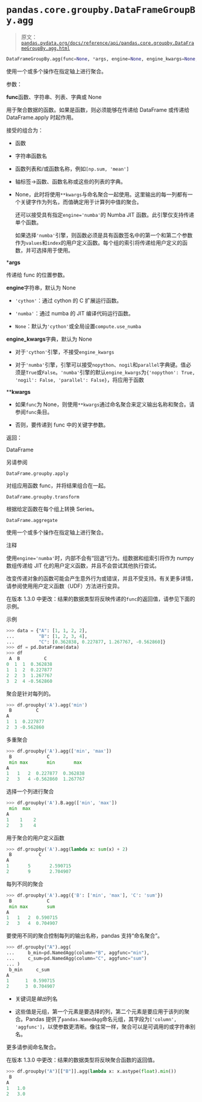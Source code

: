 # `pandas.core.groupby.DataFrameGroupBy.agg`

> 原文：[`pandas.pydata.org/docs/reference/api/pandas.core.groupby.DataFrameGroupBy.agg.html`](https://pandas.pydata.org/docs/reference/api/pandas.core.groupby.DataFrameGroupBy.agg.html)

```py
DataFrameGroupBy.agg(func=None, *args, engine=None, engine_kwargs=None, **kwargs)
```

使用一个或多个操作在指定轴上进行聚合。

参数：

**func**函数、字符串、列表、字典或 None

用于聚合数据的函数。如果是函数，则必须能够在传递给 DataFrame 或传递给 DataFrame.apply 时起作用。

接受的组合为：

+   函数

+   字符串函数名

+   函数列表和/或函数名称，例如`[np.sum, 'mean']`

+   轴标签->函数、函数名称或这些的列表的字典。

+   None，此时将使用`**kwargs`与命名聚合一起使用。这里输出的每一列都有一个关键字作为列名，而值确定用于计算列中值的聚合。

    还可以接受具有指定`engine='numba'`的 Numba JIT 函数。此引擎仅支持传递单个函数。

    如果选择`'numba'`引擎，则函数必须是具有函数签名中的第一个和第二个参数作为`values`和`index`的用户定义函数。每个组的索引将传递给用户定义的函数，并可选择用于使用。

***args**

传递给 func 的位置参数。

**engine**字符串，默认为 None

+   `'cython'`：通过 cython 的 C 扩展运行函数。

+   `'numba'`：通过 numba 的 JIT 编译代码运行函数。

+   `None`：默认为`'cython'`或全局设置`compute.use_numba`

**engine_kwargs**字典，默认为 None

+   对于`'cython'`引擎，不接受`engine_kwargs`

+   对于`'numba'`引擎，引擎可以接受`nopython`、`nogil`和`parallel`字典键。值必须是`True`或`False`。`'numba'`引擎的默认`engine_kwargs`为`{'nopython': True, 'nogil': False, 'parallel': False}`，将应用于函数

****kwargs**

+   如果`func`为 None，则使用`**kwargs`通过命名聚合来定义输出名称和聚合。请参阅`func`条目。

+   否则，要传递到 func 中的关键字参数。

返回：

DataFrame

另请参阅

`DataFrame.groupby.apply`

对组应用函数 func，并将结果组合在一起。

`DataFrame.groupby.transform`

根据给定函数在每个组上转换 Series。

`DataFrame.aggregate`

使用一个或多个操作在指定轴上进行聚合。

注释

使用`engine='numba'`时，内部不会有“回退”行为。组数据和组索引将作为 numpy 数组传递给 JIT 化的用户定义函数，并且不会尝试其他执行尝试。

改变传递对象的函数可能会产生意外行为或错误，并且不受支持。有关更多详情，请参阅使用用户定义函数（UDF）方法进行变异。

在版本 1.3.0 中更改：结果的数据类型将反映传递的`func`的返回值，请参见下面的示例。

示例

```py
>>> data = {"A": [1, 1, 2, 2],
...         "B": [1, 2, 3, 4],
...         "C": [0.362838, 0.227877, 1.267767, -0.562860]}
>>> df = pd.DataFrame(data)
>>> df
 A  B         C
0  1  1  0.362838
1  1  2  0.227877
2  2  3  1.267767
3  2  4 -0.562860 
```

聚合是针对每列的。

```py
>>> df.groupby('A').agg('min')
 B         C
A
1  1  0.227877
2  3 -0.562860 
```

多重聚合

```py
>>> df.groupby('A').agg(['min', 'max'])
 B             C
 min max       min       max
A
1   1   2  0.227877  0.362838
2   3   4 -0.562860  1.267767 
```

选择一个列进行聚合

```py
>>> df.groupby('A').B.agg(['min', 'max'])
 min  max
A
1    1    2
2    3    4 
```

用于聚合的用户定义函数

```py
>>> df.groupby('A').agg(lambda x: sum(x) + 2)
 B          C
A
1       5       2.590715
2       9       2.704907 
```

每列不同的聚合

```py
>>> df.groupby('A').agg({'B': ['min', 'max'], 'C': 'sum'})
 B             C
 min max       sum
A
1   1   2  0.590715
2   3   4  0.704907 
```

要使用不同的聚合控制每列的输出名称，pandas 支持“命名聚合”。

```py
>>> df.groupby("A").agg(
...     b_min=pd.NamedAgg(column="B", aggfunc="min"),
...     c_sum=pd.NamedAgg(column="C", aggfunc="sum")
... )
 b_min     c_sum
A
1      1  0.590715
2      3  0.704907 
```

+   关键词是*输出*列名

+   这些值是元组，第一个元素是要选择的列，第二个元素是要应用于该列的聚合。Pandas 提供了`pandas.NamedAgg`命名元组，其字段为`['column', 'aggfunc']`，以使参数更清晰。像往常一样，聚合可以是可调用的或字符串别名。

更多请参阅命名聚合。

在版本 1.3.0 中更改：结果的数据类型将反映聚合函数的返回值。

```py
>>> df.groupby("A")[["B"]].agg(lambda x: x.astype(float).min())
 B
A
1   1.0
2   3.0 
```
